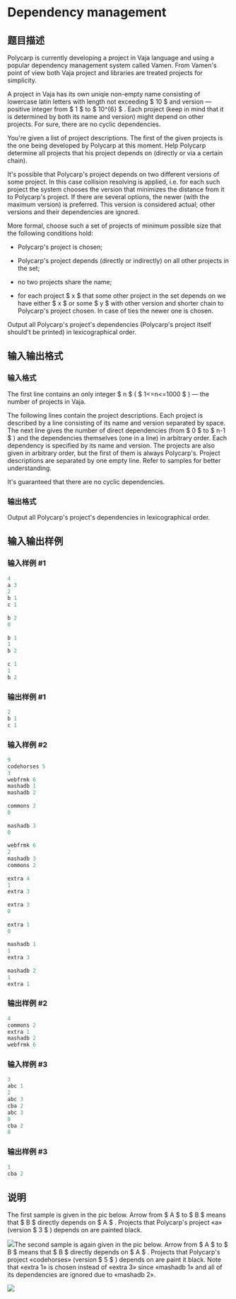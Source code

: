 # Dependency management

## 题目描述

Polycarp is currently developing a project in Vaja language and using a popular dependency management system called Vamen. From Vamen's point of view both Vaja project and libraries are treated projects for simplicity.

A project in Vaja has its own uniqie non-empty name consisting of lowercase latin letters with length not exceeding $ 10 $ and version — positive integer from $ 1 $ to $ 10^{6} $ . Each project (keep in mind that it is determined by both its name and version) might depend on other projects. For sure, there are no cyclic dependencies.

You're given a list of project descriptions. The first of the given projects is the one being developed by Polycarp at this moment. Help Polycarp determine all projects that his project depends on (directly or via a certain chain).

It's possible that Polycarp's project depends on two different versions of some project. In this case collision resolving is applied, i.e. for each such project the system chooses the version that minimizes the distance from it to Polycarp's project. If there are several options, the newer (with the maximum version) is preferred. This version is considered actual; other versions and their dependencies are ignored.

More formal, choose such a set of projects of minimum possible size that the following conditions hold:

- Polycarp's project is chosen;

- Polycarp's project depends (directly or indirectly) on all other projects in the set;

- no two projects share the name;

- for each project $ x $ that some other project in the set depends on we have either $ x $ or some $ y $ with other version and shorter chain to Polycarp's project chosen. In case of ties the newer one is chosen.

Output all Polycarp's project's dependencies (Polycarp's project itself should't be printed) in lexicographical order.

## 输入输出格式

### 输入格式

The first line contains an only integer $ n $ ( $ 1<=n<=1000 $ ) — the number of projects in Vaja.

The following lines contain the project descriptions. Each project is described by a line consisting of its name and version separated by space. The next line gives the number of direct dependencies (from $ 0 $ to $ n-1 $ ) and the dependencies themselves (one in a line) in arbitrary order. Each dependency is specified by its name and version. The projects are also given in arbitrary order, but the first of them is always Polycarp's. Project descriptions are separated by one empty line. Refer to samples for better understanding.

It's guaranteed that there are no cyclic dependencies.

### 输出格式

Output all Polycarp's project's dependencies in lexicographical order.

## 输入输出样例

### 输入样例 #1

```cpp
4
a 3
2
b 1
c 1
 
b 2
0
 
b 1
1
b 2
 
c 1
1
b 2

```
### 输出样例 #1

```cpp
2
b 1
c 1

```
### 输入样例 #2

```cpp
9
codehorses 5
3
webfrmk 6
mashadb 1
mashadb 2
 
commons 2
0
 
mashadb 3
0
 
webfrmk 6
2
mashadb 3
commons 2
 
extra 4
1
extra 3
 
extra 3
0
 
extra 1
0
 
mashadb 1
1
extra 3
 
mashadb 2
1
extra 1

```
### 输出样例 #2

```cpp
4
commons 2
extra 1
mashadb 2
webfrmk 6

```
### 输入样例 #3

```cpp
3
abc 1
2
abc 3
cba 2
abc 3
0
cba 2
0

```
### 输出样例 #3

```cpp
1
cba 2

```
## 说明

The first sample is given in the pic below. Arrow from $ A $ to $ B $ means that $ B $ directly depends on $ A $ . Projects that Polycarp's project «a» (version $ 3 $ ) depends on are painted black.

![](https://cdn.luogu.com.cn/upload/vjudge_pic/CF928C/a371859be3b1d6095a64048886da3d40b8a64a5c.png)The second sample is again given in the pic below. Arrow from $ A $ to $ B $ means that $ B $ directly depends on $ A $ . Projects that Polycarp's project «codehorses» (version $ 5 $ ) depends on are paint it black. Note that «extra 1» is chosen instead of «extra 3» since «mashadb 1» and all of its dependencies are ignored due to «mashadb 2».

![](https://cdn.luogu.com.cn/upload/vjudge_pic/CF928C/978730e491ec608e1064d6e22362aa73a87095d0.png)

